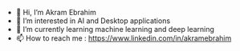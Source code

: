 - 👋 Hi, I’m Akram Ebrahim
- 👀 I’m interested in AI and Desktop applications
- 🌱 I’m currently learning machine learning and deep learning
- 📫 How to reach me : 
https://www.linkedin.com/in/akramebrahim
